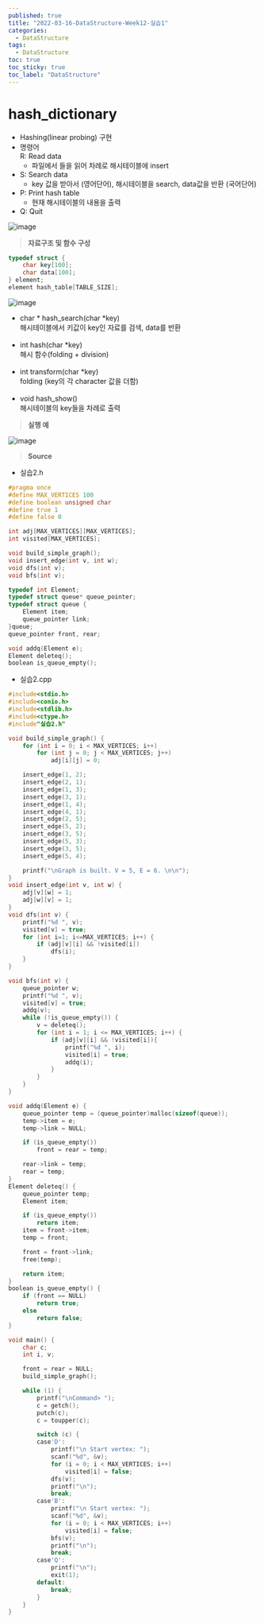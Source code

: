 ```yaml
---
published: true
title: "2022-03-16-DataStructure-Week12-실습1"
categories:
  - DataStructure
tags:
  - DataStructure
toc: true
toc_sticky: true
toc_label: "DataStructure"
---
```


# hash_dictionary

- Hashing(linear probing) 구현
- 명령어  
  R: Read data
  - 파일에서 <key data>들을 읽어 차례로 해시테이블에 insert
- S: Search data
  - key 값을 받아서 (영어단어), 해시테이블을 search, data값을 반환 (국어단어)
- P: Print hash table
  - 현재 해시테이블의 내용을 출력
- Q: Quit

![image](https://github.com/222SeungHyun/222SeungHyun.github.io/blob/master/_images/%EC%9E%90%EB%A3%8C%EA%B5%AC%EC%A1%B0%EC%99%80%EC%8B%A4%EC%8A%B5-12%EC%9E%A5-%EC%8B%A4%EC%8A%B51-1.png?raw=true)

> **자료구조 및 함수 구성**

```C++
typedef struct {
	char key[100];
	char data[100];
} element;
element hash_table[TABLE_SIZE];
```

![image](https://github.com/222SeungHyun/222SeungHyun.github.io/blob/master/_images/%EC%9E%90%EB%A3%8C%EA%B5%AC%EC%A1%B0%EC%99%80%EC%8B%A4%EC%8A%B5-12%EC%9E%A5-%EC%8B%A4%EC%8A%B51-2.png?raw=true)

- char * hash_search(char *key)  
  해시테이블에서 키값이 key인 자료를 검색, data를 반환  
  <br>
- int hash(char \*key)  
  해시 함수(folding + division)  
  <br>
- int transform(char \*key)  
  folding (key의 각 character 값을 더함)  
  <br>
- void hash_show()  
  해시테이블의 key들을 차례로 출력

> **실행 예**

![image](https://github.com/222SeungHyun/222SeungHyun.github.io/blob/master/_images/%EC%9E%90%EB%A3%8C%EA%B5%AC%EC%A1%B0%EC%99%80%EC%8B%A4%EC%8A%B5-11%EC%9E%A5-%EC%8B%A4%EC%8A%B52-2.png?raw=true)

> **Source**

- 실습2.h

```C++
#pragma once
#define MAX_VERTICES 100
#define boolean unsigned char
#define true 1
#define false 0

int adj[MAX_VERTICES][MAX_VERTICES];
int visited[MAX_VERTICES];

void build_simple_graph();
void insert_edge(int v, int w);
void dfs(int v);
void bfs(int v);

typedef int Element;
typedef struct queue* queue_pointer;
typedef struct queue {
	Element item;
	queue_pointer link;
}queue;
queue_pointer front, rear;

void addq(Element e);
Element deleteq();
boolean is_queue_empty();
```

- 실습2.cpp

```C++
#include<stdio.h>
#include<conio.h>
#include<stdlib.h>
#include<ctype.h>
#include"실습2.h"

void build_simple_graph() {
	for (int i = 0; i < MAX_VERTICES; i++)
		for (int j = 0; j < MAX_VERTICES; j++)
			adj[i][j] = 0;

	insert_edge(1, 2);
	insert_edge(2, 1);
	insert_edge(1, 3);
	insert_edge(3, 1);
	insert_edge(1, 4);
	insert_edge(4, 1);
	insert_edge(2, 5);
	insert_edge(5, 2);
	insert_edge(3, 5);
	insert_edge(5, 3);
	insert_edge(3, 5);
	insert_edge(5, 4);

	printf("\nGraph is built. V = 5, E = 6. \n\n");
}
void insert_edge(int v, int w) {
	adj[v][w] = 1;
	adj[w][v] = 1;
}
void dfs(int v) {
	printf("%d ", v);
	visited[v] = true;
	for (int i=1; i<=MAX_VERTICES; i++) {
		if (adj[v][i] && !visited[i])
			dfs(i);
	}
}

void bfs(int v) {
	queue_pointer w;
	printf("%d ", v);
	visited[v] = true;
	addq(v);
	while (!is_queue_empty()) {
		v = deleteq();
		for (int i = 1; i <= MAX_VERTICES; i++) {
			if (adj[v][i] && !visited[i]){
				printf("%d ", i);
				visited[i] = true;
				addq(i);
			}
		}
	}
}

void addq(Element e) {
	queue_pointer temp = (queue_pointer)malloc(sizeof(queue));
	temp->item = e;
	temp->link = NULL;

	if (is_queue_empty())
		front = rear = temp;

	rear->link = temp;
	rear = temp;
}
Element deleteq() {
	queue_pointer temp;
	Element item;

	if (is_queue_empty())
		return item;
	item = front->item;
	temp = front;

	front = front->link;
	free(temp);

	return item;
}
boolean is_queue_empty() {
	if (front == NULL)
		return true;
	else
		return false;
}

void main() {
	char c;
	int i, v;

	front = rear = NULL;
	build_simple_graph();

	while (1) {
		printf("\nCommand> ");
		c = getch();
		putch(c);
		c = toupper(c);

		switch (c) {
		case'D':
			printf("\n Start vertex: ");
			scanf("%d", &v);
			for (i = 0; i < MAX_VERTICES; i++)
				visited[i] = false;
			dfs(v);
			printf("\n");
			break;
		case'B':
			printf("\n Start vertex: ");
			scanf("%d", &v);
			for (i = 0; i < MAX_VERTICES; i++)
				visited[i] = false;
			bfs(v);
			printf("\n");
			break;
		case'Q':
			printf("\n");
			exit(1);
		default:
			break;
		}
	}
}
```
